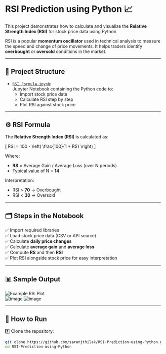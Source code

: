 # RSI Prediction using Python 📈

This project demonstrates how to calculate and visualize the **Relative Strength Index (RSI)** for stock price data using Python.

RSI is a popular **momentum oscillator** used in technical analysis to measure the speed and change of price movements. It helps traders identify **overbought** or **oversold** conditions in the market.

---

## 📌 Project Structure

- [`RSI Formula.ipynb`](https://github.com/saranjthilak/RSI-Prediction-using-Python/blob/main/RSI%20Formula.ipynb):  
  Jupyter Notebook containing the Python code to:
  - Import stock price data
  - Calculate RSI step by step
  - Plot RSI against stock price

---

## ⚙️ RSI Formula

The **Relative Strength Index (RSI)** is calculated as:

\[
RSI = 100 - \left( \frac{100}{1 + RS} \right)
\]

Where:  
- **RS** = Average Gain / Average Loss (over N periods)  
- Typical value of N = **14**  

Interpretation:
- RSI > **70** → Overbought
- RSI < **30** → Oversold

---

## 🗂️ Steps in the Notebook

✅ Import required libraries  
✅ Load stock price data (CSV or API source)  
✅ Calculate **daily price changes**  
✅ Calculate **average gain** and **average loss**  
✅ Compute **RS** and then **RSI**  
✅ Plot RSI alongside stock price for easy interpretation  

---

## 📊 Sample Output

![Example RSI Plot](https://upload.wikimedia.org/wikipedia/commons/1/1e/Relative_Strength_Index_example_chart.png)  
![image](https://user-images.githubusercontent.com/94320118/221641372-cde331a3-c273-4757-8154-26a64679926e.png)
![image](https://user-images.githubusercontent.com/94320118/221641493-15dcf9c3-e950-4b04-9a45-6d782d48338a.png)

---

## 🚀 How to Run

1️⃣ Clone the repository:

```bash
git clone https://github.com/saranjthilak/RSI-Prediction-using-Python.git
cd RSI-Prediction-using-Python
